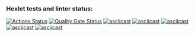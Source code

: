 ### Hexlet tests and linter status:

[![Actions Status](https://github.com/Belato-code/frontend-project-44/actions/workflows/hexlet-check.yml/badge.svg)](https://github.com/Belato-code/frontend-project-44/actions)
[![Quality Gate Status](https://sonarcloud.io/api/project_badges/measure?project=Belato-code_frontend-project-44&metric=alert_status)](https://sonarcloud.io/summary/new_code?id=Belato-code_frontend-project-44)
[![asciicast](https://asciinema.org/a/hfVGNqL9IBT6x3kok88rHgI64.svg)](https://asciinema.org/a/hfVGNqL9IBT6x3kok88rHgI64)
[![asciicast](https://asciinema.org/a/IoiMEFl0zpppIoMWRpAaIRpr5.svg)](https://asciinema.org/a/IoiMEFl0zpppIoMWRpAaIRpr5)
[![asciicast](https://asciinema.org/a/x6RpkZ3bfv9hhIGvl8u1h3Ck4.svg)](https://asciinema.org/a/x6RpkZ3bfv9hhIGvl8u1h3Ck4)
[![asciicast](https://asciinema.org/a/VesMXEg7a7N3XfOgQbpd73iBO.svg)](https://asciinema.org/a/VesMXEg7a7N3XfOgQbpd73iBO)
[![asciicast](https://asciinema.org/a/HE9dxHiST5P5BUlY8y0oZvwLS.svg)](https://asciinema.org/a/HE9dxHiST5P5BUlY8y0oZvwLS)
